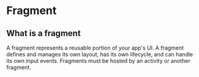 # Fragment

## What is a fragment

A fragment represents a reusable portion of your app's UI. A fragment defines and manages its own layout, has its own lifecycle, and can handle its own input events. Fragments must be hosted by an activity or another fragment.

